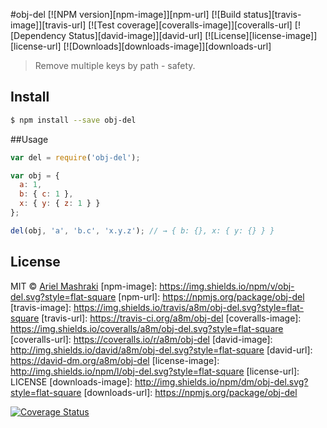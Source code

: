 #obj-del
[![NPM version][npm-image]][npm-url]
[![Build status][travis-image]][travis-url]
[![Test coverage][coveralls-image]][coveralls-url]
[![Dependency Status][david-image]][david-url]
[![License][license-image]][license-url]
[![Downloads][downloads-image]][downloads-url]
> Remove multiple keys by path - safety.

## Install

```sh
$ npm install --save obj-del
```

##Usage
```js
var del = require('obj-del');

var obj = {
  a: 1,
  b: { c: 1 },
  x: { y: { z: 1 } }
};

del(obj, 'a', 'b.c', 'x.y.z'); // → { b: {}, x: { y: {} } }
```

## License

MIT © [Ariel Mashraki](https://github.com/a8m)
[npm-image]: https://img.shields.io/npm/v/obj-del.svg?style=flat-square
[npm-url]: https://npmjs.org/package/obj-del
[travis-image]: https://img.shields.io/travis/a8m/obj-del.svg?style=flat-square
[travis-url]: https://travis-ci.org/a8m/obj-del
[coveralls-image]: https://img.shields.io/coveralls/a8m/obj-del.svg?style=flat-square
[coveralls-url]: https://coveralls.io/r/a8m/obj-del
[david-image]: http://img.shields.io/david/a8m/obj-del.svg?style=flat-square
[david-url]: https://david-dm.org/a8m/obj-del
[license-image]: http://img.shields.io/npm/l/obj-del.svg?style=flat-square
[license-url]: LICENSE
[downloads-image]: http://img.shields.io/npm/dm/obj-del.svg?style=flat-square
[downloads-url]: https://npmjs.org/package/obj-del

[![Coverage Status](https://coveralls.io/repos/a8m/obj-del/badge.png?branch=v0.1.0)](https://coveralls.io/r/a8m/obj-del?branch=v0.1.0)
